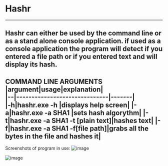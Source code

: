 # Hashr

***
Hashr can either be used by the command line or as a stand alone console application.
if used as a console application the program will detect if you entered a file path or if you entered text and will display its hash.
---

**COMMAND LINE ARGUMENTS**
|argument|usage|explanation|  
|--|------------------------------|-------|     
|-h|hashr.exe -h                     |displays help screen|
|-a|hashr.exe -a SHA1                |sets hash algorythm|
|-t|hashr.exe -a SHA1 -t [plain text]|hashes text|
|-f|hashr.exe -a SHA1 -f[file path]|grabs all the bytes in the file and hashes it|
---




Screenshots of program in use:
![image](https://user-images.githubusercontent.com/56493866/116942755-3579ef00-ac40-11eb-9ad1-dda0119f926a.png)

![image](https://user-images.githubusercontent.com/56493866/116943725-2431e200-ac42-11eb-9f48-8e43f857cda6.png)
